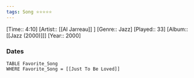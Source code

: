 ```yaml
---
tags: Song ⭐⭐⭐⭐⭐ 
---
```

[Time:: 4:10]
[Artist:: [[Al Jarreau]] ]
[Genre:: Jazz]
[Played:: 33]
[Album:: [[Jazz (2000)]]]
[Year:: 2000]
### Dates
````dataview
TABLE Favorite_Song
WHERE Favorite_Song = [[Just To Be Loved]]
````